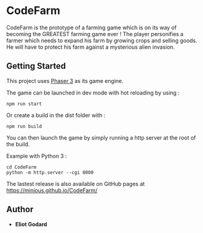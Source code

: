 # CodeFarm

CodeFarm is the prototype of a farming game which is on its way of becoming the GREATEST farming game ever !
The player personifies a farmer which needs to expand his farm by growing crops and selling goods. He will have to protect his farm against a mysterious alien invasion.

## Getting Started

This project uses [Phaser 3](https://phaser.io/phaser3) as its game engine.

The game can be launched in dev mode with hot reloading by using :

```
npm run start
```

Or create a build in the dist folder with :

```
npm run build
```

You can then launch the game by simply running a http server at the root of the build.

Example with Python 3 :

```
cd CodeFarm
python -m http.server --cgi 8000
```

The lastest release is also available on GitHub pages at https://minious.github.io/CodeFarm/

## Author

- **Eliot Godard**
